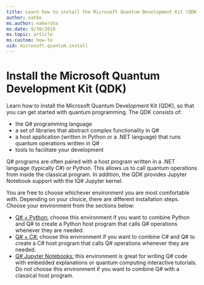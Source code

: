 ```yaml
---
title: Learn how to install the Microsoft Quantum Development Kit (QDK)
author: natke
ms.author: nakersha
ms.date: 9/30/2019
ms.topic: article
ms.custom: how-to
uid: microsoft.quantum.install
---
```


# Install the Microsoft Quantum Development Kit (QDK)

Learn how to install the Microsoft Quantum Development Kit (QDK), so that you can get started with quantum programming. The QDK consists of:

- the Q# programming language
- a set of libraries that abstract complex functionality in Q#
- a host application (written in Python or a .NET language) that runs quantum operations written in Q#
- tools to facilitate your development

Q# programs are often paired with a host program written in a .NET language (typically C#) or Python. This allows us to call quantum operations from inside the classical program.
In addition, the QDK provides Jupyter Notebook support with the IQ# Jupyter kernel.

You are free to choose whichever environment you are most comfortable with. Depending on your choice, there are different installation steps. Choose your environment from the sections below:

- [Q# + Python:](xref:microsoft.quantum.install.python) choose this environment if you want to combine Python and Q# to create a Python host program that calls Q# operations whenever they are needed.
- [Q# + C#:](xref:microsoft.quantum.install.cs) choose this environment if you want to combine C# and Q# to create a C# host program that calls Q# operations whenever they are needed.
- [Q# Jupyter Notebooks:](xref:microsoft.quantum.install.jupyter) this environment is great for writing Q# code with embedded explanations or quantum computing interactive tutorials. Do not choose this environment if you want to combine Q# with a classical host program.
